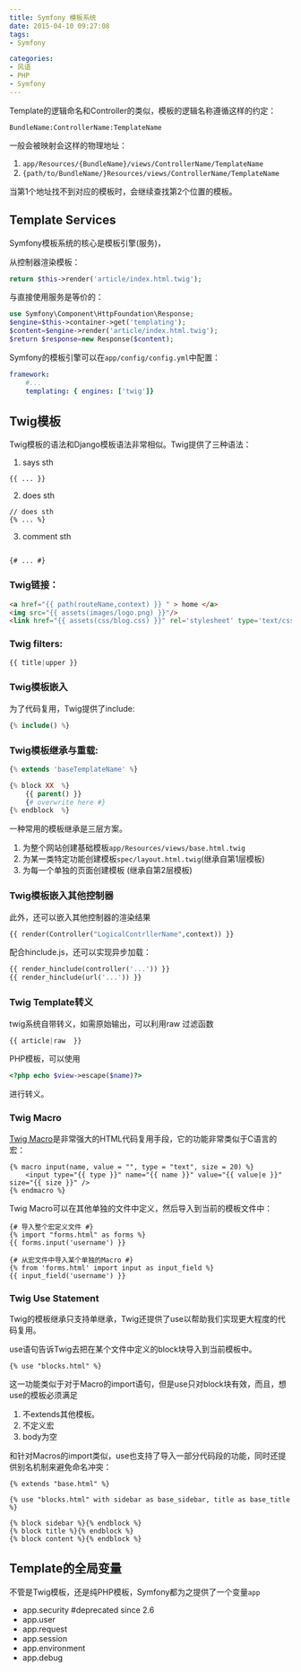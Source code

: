 ```yaml
---
title: Symfony 模板系统
date: 2015-04-10 09:27:08
tags:
- Symfony

categories:
- 风语
- PHP
- Symfony
---
```



Template的逻辑命名和Controller的类似，模板的逻辑名称遵循这样的约定：

`BundleName:ControllerName:TemplateName`

一般会被映射会这样的物理地址：

1. `app/Resources/{BundleName}/views/ControllerName/TemplateName`
2. `{path/to/BundleName/}Resources/views/ControllerName/TemplateName`

当第1个地址找不到对应的模板时，会继续查找第2个位置的模板。

## Template Services 

Symfony模板系统的核心是模板引擎(服务)，

从控制器渲染模板：
```PHP
return $this->render('article/index.html.twig');
```
与直接使用服务是等价的：
```PHP
use Symfony\Component\HttpFoundation\Response;
$engine=$this->container->get('templating');
$content=$engine->render('article/index.html.twig');
$return $response=new Response($content);
```

Symfony的模板引擎可以在`app/config/config.yml`中配置：

```YAML
framework: 
    #...
    templating: { engines: ['twig']}
```

## Twig模板

Twig模板的语法和Django模板语法非常相似。Twig提供了三种语法：

1. says sth
```Twig
{{ ... }}
```

2. does sth
```Twig
// does sth
{% ... %}
```

3. comment sth
```Twig

{# ... #}
```



### Twig链接：

```HTML
<a href="{{ path(routeName,context) }} " > home </a>
<img src="{{ assets(images/logo.png) }}"/>
<link href="{{ assets(css/blog.css) }}" rel='stylesheet' type='text/css' />
```


### Twig filters:

```PHP
{{ title|upper }}

```

### Twig模板嵌入

为了代码复用，Twig提供了include:
```PHP
{% include() %}
```

### Twig模板继承与重载:

```PHP
{% extends 'baseTemplateName' %}

{% block XX  %}
    {{ parent() }}
    {# overwrite here #}
{% endblock  %}
```

一种常用的模板继承是三层方案。
1. 为整个网站创建基础模板`app/Resources/views/base.html.twig`
2. 为某一类特定功能创建模板`spec/layout.html.twig`(继承自第1层模板)
3. 为每一个单独的页面创建模板 (继承自第2层模板)






### Twig模板嵌入其他控制器

此外，还可以嵌入其他控制器的渲染结果
```PHP
{{ render(Controller("LogicalContrllerName",context)) }}
```
配合hinclude.js，还可以实现异步加载：
```PHP
{{ render_hinclude(controller('...')) }}
{{ render_hinclude(url('...')) }}
```

### Twig Template转义
 
twig系统自带转义，如需原始输出，可以利用raw 过滤函数

```PHP
{{ article|raw  }}
```
PHP模板，可以使用
```PHP
<?php echo $view->escape($name)?>
```
进行转义。


### Twig Macro

[Twig Macro](http://twig.sensiolabs.org/doc/templates.html)是非常强大的HTML代码复用手段，它的功能非常类似于C语言的宏：

```Twig
{% macro input(name, value = "", type = "text", size = 20) %}
    <input type="{{ type }}" name="{{ name }}" value="{{ value|e }}" size="{{ size }}" />
{% endmacro %}
```

Twig Macro可以在其他单独的文件中定义，然后导入到当前的模板文件中：

```Twig
{# 导入整个宏定义文件 #}
{% import "forms.html" as forms %}
{{ forms.input('username') }}

{# 从宏文件中导入某个单独的Macro #}
{% from 'forms.html' import input as input_field %}
{{ input_field('username') }}

```

### Twig Use Statement

Twig的模板继承只支持单继承，Twig还提供了use以帮助我们实现更大程度的代码复用。

use语句告诉Twig去把在某个文件中定义的block块导入到当前模板中。
```Twig
{% use "blocks.html" %}
```

这一功能类似于对于Macro的import语句，但是use只对block块有效，而且，想use的模板必须满足
1. 不extends其他模板。
2. 不定义宏
3. body为空

和针对Macros的import类似，use也支持了导入一部分代码段的功能，同时还提供别名机制来避免命名冲突：

```Twig
{% extends "base.html" %}

{% use "blocks.html" with sidebar as base_sidebar, title as base_title %}

{% block sidebar %}{% endblock %}
{% block title %}{% endblock %}
{% block content %}{% endblock %}
```


## Template的全局变量

不管是Twig模板，还是纯PHP模板，Symfony都为之提供了一个变量`app`

* app.security  #deprecated since 2.6
* app.user        
* app.request
* app.session
* app.environment
* app.debug


